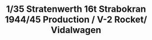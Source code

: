 ---
layout: product
title: "1/35 Stratenwerth 16t Strabokran 1944/45 Production / V-2 Rocket/ Vidalwagen"
price: "8200" 
desc: "Maketa"
img_path: "/assets/img/TAKO2123.webp"
brand: "N/A"
available: false
special_offer: false
new: false
soon: false
cat: "010000"
subcat: "010200"
subsubcat: "0N/A"
sifra: "TAKO2123"
popular: false
spec: false
---